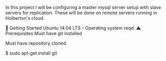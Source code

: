 In this project I will be configuring a master mysql server setup with slave servers for replication. These will be done on remote servers running in Holberton's cloud.

🏃 Getting Started
Ubuntu 14.04 LTS - Operating system reqd.
⚠️ Prerequisites
Must have git installed

Must have repository cloned

$ sudo apt-get install git
